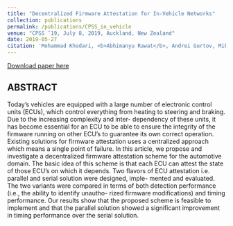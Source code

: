 ```yaml
---
title: "Decentralized Firmware Attestation for In-Vehicle Networks"
collection: publications
permalink: /publications/CPSS_in_vehicle
venue: "CPSS ’19, July 8, 2019, Auckland, New Zealand"
date: 2019-05-27
citation: 'Mohammad Khodari, <b>Abhimanyu Rawat</b>, Andrei Gurtov, Mikael Asplund'
---
```


[Download paper here](https://ABresting.github.io/files/CPSS_19_in_vehicle.pdf)

## ABSTRACT

Today’s vehicles are equipped with a large number of electronic
control units (ECUs), which control everything from heating to
steering and braking. Due to the increasing complexity and inter-
dependency of these units, it has become essential for an ECU to
be able to ensure the integrity of the firmware running on other
ECU’s to guarantee its own correct operation. Existing solutions
for firmware attestation uses a centralized approach which means
a single point of failure. In this article, we propose and investigate
a decentralized firmware attestation scheme for the automotive
domain. The basic idea of this scheme is that each ECU can attest
the state of those ECU’s on which it depends. Two flavors of ECU
attestation i.e. parallel and serial solution were designed, imple-
mented and evaluated. The two variants were compared in terms
of both detection performance (i.e., the ability to identify unautho-
rized firmware modifications) and timing performance. Our results
show that the proposed scheme is feasible to implement and that
the parallel solution showed a significant improvement in timing
performance over the serial solution.